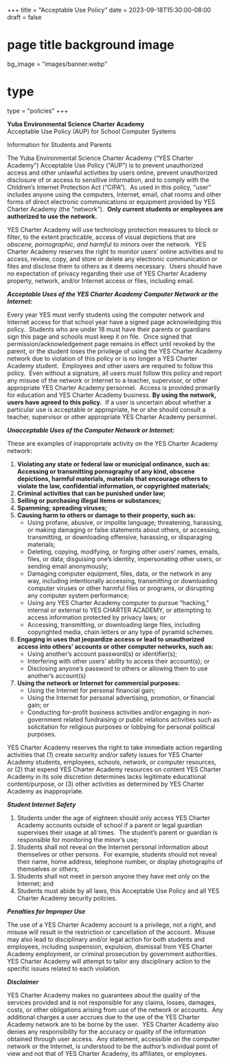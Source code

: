+++
title = "Acceptable Use Policy"
date = 2023-09-18T15:30:00-08:00
draft = false
# page title background image
bg_image = "images/banner.webp"
# type
type = "policies"
+++

**Yuba Environmental Science Charter Academy**  
Acceptable Use Policy (AUP) for School Computer Systems

Information for Students and Parents

The Yuba Environmental Science Charter Academy (“YES Charter Academy”) Acceptable Use Policy (“AUP”) is to prevent unauthorized access and other unlawful activities by users online, prevent unauthorized disclosure of or access to sensitive information, and to comply with the Children’s Internet Protection Act (“CIPA”).  As used in this policy, “user” includes anyone using the computers, Internet, email, chat rooms and other forms of direct electronic communications or equipment provided by YES Charter Academy (the “network”).  **Only current students or employees are authorized to use the network.**

YES Charter Academy will use technology protection measures to block or filter, to the extent practicable, access of visual depictions that _are obscene, pornographic, and harmful to minors_ over the network.  YES Charter Academy reserves the right to monitor users’ online activities and to access, review, copy, and store or delete any electronic communication or files and disclose them to others as it deems necessary.  Users should have no expectation of privacy regarding their use of YES Charter Academy property, network, and/or Internet access or files, including email.

**_Acceptable Uses of the YES Charter Academy Computer Network or the Internet:_**

Every year YES must verify students using the computer network and Internet access for that school year have a signed page acknowledging this policy.  Students who are under 18 must have their parents or guardians sign this page and schools must keep it on file.  Once signed that permission/acknowledgement page remains in effect until revoked by the parent, or the student loses the privilege of using the YES Charter Academy network due to violation of this policy or is no longer a YES Charter Academy student.  Employees and other users are required to follow this policy.  Even without a signature, all users must follow this policy and report any misuse of the network or Internet to a teacher, supervisor, or other appropriate YES Charter Academy personnel.  Access is provided primarily for education and YES Charter Academy business. **By using the network, users have agreed to this policy.**  If a user is uncertain about whether a particular use is acceptable or appropriate, he or she should consult a teacher, supervisor or other appropriate YES Charter Academy personnel. 

**_Unacceptable Uses of the Computer Network or Internet:_**

These are examples of inappropriate activity on the YES Charter Academy network:

1.  **Violating any state or federal law or municipal ordinance, such as: Accessing or transmitting pornography of any kind, obscene depictions, harmful materials, materials that encourage others to violate the law, confidential information, or copyrighted materials;**
2.  **Criminal activities that can be punished under law;**
3.  **Selling or purchasing illegal items or substances;**
4.  **Spamming; spreading viruses;**
5.  **Causing harm to others or damage to their property, such as:**
    *   Using profane, abusive, or impolite language; threatening, harassing, or making damaging or false statements about others, or accessing, transmitting, or downloading offensive, harassing, or disparaging materials;
    *   Deleting, copying, modifying, or forging other users’ names, emails, files, or data; disguising one’s identity, impersonating other users, or sending email anonymously;
    *   Damaging computer equipment, files, data, or the network in any way, including intentionally accessing, transmitting or downloading computer viruses or other harmful files or programs, or disrupting any computer system performance;
    *   Using any YES Charter Academy computer to pursue “hacking,” internal or external to YES CHARTER ACADEMY, or attempting to access information protected by privacy laws; or
    *   Accessing, transmitting, or downloading large files, including copyrighted media, chain letters or any type of pyramid schemes.
6.  **Engaging in uses that jeopardize access or lead to unauthorized access into others’ accounts or other computer networks, such as:**
    *   Using another’s account password(s) or identifier(s);
    *   Interfering with other users’ ability to access their account(s); or
    *   Disclosing anyone’s password to others or allowing them to use another’s account(s)
7.  **Using the network or Internet for commercial purposes:**
    *   Using the Internet for personal financial gain;
    *   Using the Internet for personal advertising, promotion, or financial gain; or
    *   Conducting for-profit business activities and/or engaging in non-government related fundraising or public relations activities such as solicitation for religious purposes or lobbying for personal political purposes.

YES Charter Academy reserves the right to take immediate action regarding activities that (1) create security and/or safety issues for YES Charter Academy students, employees, schools, network, or computer resources, or (2) that expend YES Charter Academy resources on content YES Charter Academy in its sole discretion determines lacks legitimate educational content/purpose, or (3) other activities as determined by YES Charter Academy as inappropriate.

**_Student Internet Safety_**

1.  Students under the age of eighteen should only access YES Charter Academy accounts outside of school if a parent or legal guardian supervises their usage at all times.  The student’s parent or guardian is responsible for monitoring the minor’s use;
2.  Students shall not reveal on the Internet personal information about themselves or other persons.  For example, students should not reveal their name, home address, telephone number, or display photographs of themselves or others;
3.  Students shall not meet in person anyone they have met only on the Internet; and
4.  Students must abide by all laws, this Acceptable Use Policy and all YES Charter Academy security policies.

**_Penalties for Improper Use_**

The use of a YES Charter Academy account is a privilege, not a right, and misuse will result in the restriction or cancellation of the account.  Misuse may also lead to disciplinary and/or legal action for both students and employees, including suspension, expulsion, dismissal from YES Charter Academy employment, or criminal prosecution by government authorities.  YES Charter Academy will attempt to tailor any disciplinary action to the specific issues related to each violation.

**_Disclaimer_**

YES Charter Academy makes no guarantees about the quality of the services provided and is not responsible for any claims, losses, damages, costs, or other obligations arising from use of the network or accounts.  Any additional charges a user accrues due to the use of the YES Charter Academy network are to be borne by the user.  YES Charter Academy also denies any responsibility for the accuracy or quality of the information obtained through user access.  Any statement, accessible on the computer network or the Internet, is understood to be the author’s individual point of view and not that of YES Charter Academy, its affiliates, or employees.